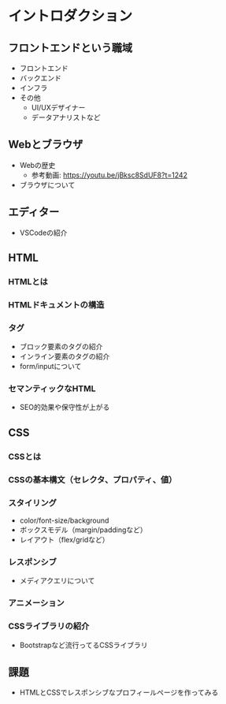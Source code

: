 # イントロダクション

## フロントエンドという職域

- フロントエンド
- バックエンド
- インフラ
- その他
  - UI/UXデザイナー
  - データアナリストなど

## Webとブラウザ

- Webの歴史
  - 参考動画: <https://youtu.be/jBksc8SdUF8?t=1242>
- ブラウザについて

## エディター

- VSCodeの紹介

## HTML

### HTMLとは

### HTMLドキュメントの構造

### タグ

- ブロック要素のタグの紹介
- インライン要素のタグの紹介
- form/inputについて

### セマンティックなHTML

- SEO的効果や保守性が上がる

## CSS

### CSSとは

### CSSの基本構文（セレクタ、プロパティ、値）

### スタイリング

- color/font-size/background
- ボックスモデル（margin/paddingなど）
- レイアウト（flex/gridなど）

### レスポンシブ

- メディアクエリについて

### アニメーション

### CSSライブラリの紹介

- Bootstrapなど流行ってるCSSライブラリ

## 課題

- HTMLとCSSでレスポンシブなプロフィールページを作ってみる
